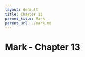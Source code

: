 ```yaml
---
layout: default
title: Chapter 13
parent_title: Mark
parent_url: ./mark.md
---
```


# Mark - Chapter 13

